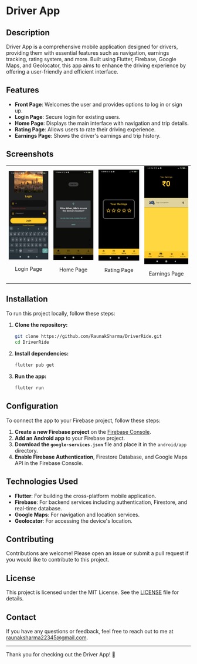 # Driver App

## Description

Driver App is a comprehensive mobile application designed for drivers, providing them with essential features such as navigation, earnings tracking, rating system, and more. Built using Flutter, Firebase, Google Maps, and Geolocator, this app aims to enhance the driving experience by offering a user-friendly and efficient interface.

## Features

- **Front Page**: Welcomes the user and provides options to log in or sign up.
- **Login Page**: Secure login for existing users.
- **Home Page**: Displays the main interface with navigation and trip details.
- **Rating Page**: Allows users to rate their driving experience.
- **Earnings Page**: Shows the driver's earnings and trip history.

## Screenshots

<table>
  <tr>
    <td style="text-align: center;">
      <img src="https://github.com/RaunakSharma002/DriverRide/blob/main/images/login.jpg" alt="Login Page" width="200"/>
      <p>Login Page</p>
    </td>
    <td style="text-align: center;">
      <img src="https://github.com/RaunakSharma002/DriverRide/blob/main/images/home.jpg" alt="Home Page" width="200"/>
      <p>Home Page</p>
    </td>
    <td style="text-align: center;">
      <img src="https://github.com/RaunakSharma002/DriverRide/blob/main/images/rating.jpg" alt="Rating Page" width="200"/>
      <p>Rating Page</p>
    </td>
    <td style="text-align: center;">
      <img src="https://github.com/RaunakSharma002/DriverRide/blob/main/images/earning.jpg" alt="Earnings Page" width="200"/>
      <p>Earnings Page</p>
    </td>
  </tr>
</table>

## Installation

To run this project locally, follow these steps:

1. **Clone the repository:**
    ```bash
    git clone https://github.com/RaunakSharma/DriverRide.git
    cd DriverRide
    ```

2. **Install dependencies:**
    ```bash
    flutter pub get
    ```

3. **Run the app:**
    ```bash
    flutter run
    ```

## Configuration

To connect the app to your Firebase project, follow these steps:

1. **Create a new Firebase project** on the [Firebase Console](https://console.firebase.google.com/).
2. **Add an Android app** to your Firebase project.
3. **Download the `google-services.json`** file and place it in the `android/app` directory.
4. **Enable Firebase Authentication**, Firestore Database, and Google Maps API in the Firebase Console.

## Technologies Used

- **Flutter**: For building the cross-platform mobile application.
- **Firebase**: For backend services including authentication, Firestore, and real-time database.
- **Google Maps**: For navigation and location services.
- **Geolocator**: For accessing the device's location.

## Contributing

Contributions are welcome! Please open an issue or submit a pull request if you would like to contribute to this project.

## License

This project is licensed under the MIT License. See the [LICENSE](LICENSE) file for details.

## Contact

If you have any questions or feedback, feel free to reach out to me at raunaksharma22345@gmail.com.

---

Thank you for checking out the Driver App! 🚗
